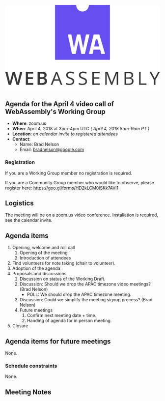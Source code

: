![WebAssembly logo](/images/WebAssembly.png)

## Agenda for the April 4 video call of WebAssembly's Working Group

- **Where**: zoom.us
- **When**: April 4, 2018 at 3pm-4pm UTC *( April 4, 2018 8am-9am PT )*
- **Location**: *on calendar invite to registered attendees*
- **Contact**:
    - Name: Brad Nelson
    - Email: bradnelson@google.com

### Registration

If you are a Working Group member no registration is required.

If you are a Community Group member who would like to observe, please register
here:
https://goo.gl/forms/HD2kLCM0iSKk7AVl1

## Logistics

The meeting will be on a zoom.us video conference.
Installation is required, see the calendar invite.

## Agenda items

1. Opening, welcome and roll call
    1. Opening of the meeting
    1. Introduction of attendees
1. Find volunteers for note taking (chair to volunteer).
1. Adoption of the agenda
1. Proposals and discussions
    1. Discussion on status of the Working Draft.
    1. Discussion: Should we drop the APAC timezone video meetings? (Brad
       Nelson)
       * POLL: We should drop the APAC timezone meeting.
    1. Discussion: Could we simplify the meeting signup process? (Brad Nelson)
    1. Future meetings
       1. Confirm next meeting date + time.
       1. Handing of agenda for in person meeting.
1. Closure

## Agenda items for future meetings

None.

### Schedule constraints

None.

## Meeting Notes

